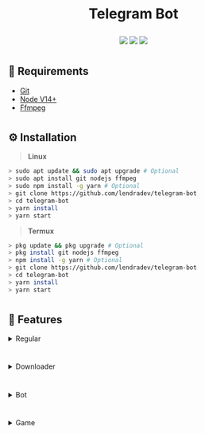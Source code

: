 # <p align="center">Telegram Bot</p>

<p align="center">
    <a href="https://github.com/lendradev/#readme"><img src="https://img.shields.io/github/license/lendradev/telegram-bot?color=blue&label=License&logo=github&style=flat-square"></a>
    <a href="https://github.com/lendradev/#readme"><img src="https://img.shields.io/github/package-json/v/lendradev/telegram-bot?color=blue&label=Version&logo=github&style=flat-square"></a>
    <a href="https://github.com/lendradev/#readme"><img src="https://img.shields.io/github/repo-size/lendradev/telegram-bot?label=Size&logo=github&style=flat-square"></a>
</p>

#

## 📑 **Requirements**
- [Git](https://git-scm.com/downloads)
- [Node V14+](https://nodejs.org/en/download)
- [Ffmpeg](https://ffmpeg.org/download.html)

#

## ⚙️ **Installation**

> **Linux**
```bash
> sudo apt update && sudo apt upgrade # Optional
> sudo apt install git nodejs ffmpeg
> sudo npm install -g yarn # Optional
> git clone https://github.com/lendradev/telegram-bot
> cd telegram-bot
> yarn install
> yarn start
```

> **Termux**
```bash
> pkg update && pkg upgrade # Optional
> pkg install git nodejs ffmpeg
> npm install -g yarn # Optional
> git clone https://github.com/lendradev/telegram-bot
> cd telegram-bot
> yarn install
> yarn start
```

# 

## 📔 Features

<!-- Regular Section -->
<details>
<summary>Regular</summary>
<br>

| Name  | Aliases | Arguments |
|:------|:-------:|:---------:|
| hello |   hai   |   none    |
| say   |  none   |   none    |


</details>

<h1></h1>

<!-- Downloader Section -->
<details>
<summary>Downloader</summary>
<br>

| Name  |    Aliases     | Arguments |       Description       |
|:-----:|:--------------:|:---------:|:-----------------------:|
| ytmp3 |  ytaudio, yta  |   [url]   | Download youtube audio  |
| fbmp3 |  fba, fbaudio  |   [url]   | Download facebook audio |
| ytmp4 |   ytvid, ytv   |   [url]   | Download youtube video  |
| fbmp4 | fbvid, fbvideo |   [url]   | Download facebook video |

</details>

<h1></h1>

<!-- Bot Section -->
<details>
<summary>Bot</summary>
<br>

| Name |   Aliases   | Arguments |         Description         |
|:----:|:-----------:|:---------:|:---------------------------:|
| ping |    pong     |   none    |      Send pong message      |
| menu | help, guide |   none    | Send all guide bot features |

</details>

<h1></h1>

<!-- Games Section -->
<details>
<summary>Game</summary>
<br>

| Name |     Aliases      | Arguments  |                  Description                  |
|:----:|:----------------:|:----------:|:---------------------------------------------:|
|  is  | 8ball, eightball | [question] | Answer random question with random answer too |

</details>